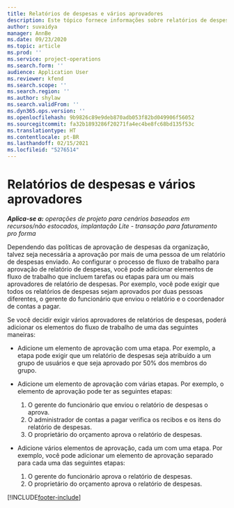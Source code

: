 ```yaml
---
title: Relatórios de despesas e vários aprovadores
description: Este tópico fornece informações sobre relatórios de despesas que requerem aprovação de mais de uma pessoa.
author: suvaidya
manager: AnnBe
ms.date: 09/23/2020
ms.topic: article
ms.prod: ''
ms.service: project-operations
ms.search.form: ''
audience: Application User
ms.reviewer: kfend
ms.search.scope: ''
ms.search.region: ''
ms.author: shylaw
ms.search.validFrom: ''
ms.dyn365.ops.version: ''
ms.openlocfilehash: 9b9826c89e9deb870adb053f82bd049906f56052
ms.sourcegitcommit: fa32b1893286f20271fa4ec4be8fc68bd135f53c
ms.translationtype: HT
ms.contentlocale: pt-BR
ms.lasthandoff: 02/15/2021
ms.locfileid: "5276514"
---
```

# <a name="expense-reports-and-multiple-approvers"></a>Relatórios de despesas e vários aprovadores

_**Aplica-se a:** operações de projeto para cenários baseados em recursos/não estocados, implantação Lite - transação para faturamento pro forma_

Dependendo das políticas de aprovação de despesas da organização, talvez seja necessária a aprovação por mais de uma pessoa de um relatório de despesas enviado. Ao configurar o processo de fluxo de trabalho para aprovação de relatório de despesas, você pode adicionar elementos de fluxo de trabalho que incluem tarefas ou etapas para um ou mais aprovadores de relatório de despesas. Por exemplo, você pode exigir que todos os relatórios de despesas sejam aprovados por duas pessoas diferentes, o gerente do funcionário que enviou o relatório e o coordenador de contas a pagar.

Se você decidir exigir vários aprovadores de relatórios de despesas, poderá adicionar os elementos do fluxo de trabalho de uma das seguintes maneiras:

- Adicione um elemento de aprovação com uma etapa. Por exemplo, a etapa pode exigir que um relatório de despesas seja atribuído a um grupo de usuários e que seja aprovado por 50% dos membros do grupo.
- Adicione um elemento de aprovação com várias etapas. Por exemplo, o elemento de aprovação pode ter as seguintes etapas:

    1. O gerente do funcionário que enviou o relatório de despesas o aprova.
    2. O administrador de contas a pagar verifica os recibos e os itens do relatório de despesas.
    3. O proprietário do orçamento aprova o relatório de despesas.

- Adicione vários elementos de aprovação, cada um com uma etapa. Por exemplo, você pode adicionar um elemento de aprovação separado para cada uma das seguintes etapas:

    1. O gerente do funcionário aprova o relatório de despesas.
    2. O proprietário do orçamento aprova o relatório de despesas.


[!INCLUDE[footer-include](../includes/footer-banner.md)]